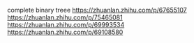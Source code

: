 complete binary treee
https://zhuanlan.zhihu.com/p/67655107
https://zhuanlan.zhihu.com/p/75465081
https://zhuanlan.zhihu.com/p/69993534
https://zhuanlan.zhihu.com/p/69108580